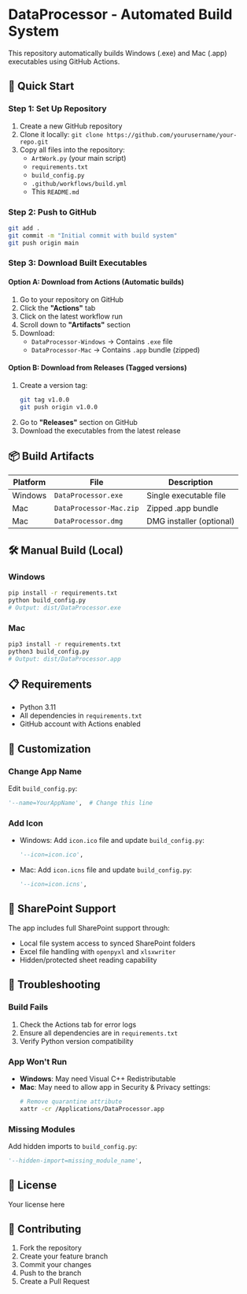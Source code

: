 # DataProcessor - Automated Build System

This repository automatically builds Windows (.exe) and Mac (.app) executables using GitHub Actions.

## 🚀 Quick Start

### Step 1: Set Up Repository
1. Create a new GitHub repository
2. Clone it locally: `git clone https://github.com/yourusername/your-repo.git`
3. Copy all files into the repository:
   - `ArtWork.py` (your main script)
   - `requirements.txt`
   - `build_config.py`
   - `.github/workflows/build.yml`
   - This `README.md`

### Step 2: Push to GitHub
```bash
git add .
git commit -m "Initial commit with build system"
git push origin main
```

### Step 3: Download Built Executables

#### Option A: Download from Actions (Automatic builds)
1. Go to your repository on GitHub
2. Click the **"Actions"** tab
3. Click on the latest workflow run
4. Scroll down to **"Artifacts"** section
5. Download:
   - `DataProcessor-Windows` → Contains `.exe` file
   - `DataProcessor-Mac` → Contains `.app` bundle (zipped)

#### Option B: Download from Releases (Tagged versions)
1. Create a version tag:
   ```bash
   git tag v1.0.0
   git push origin v1.0.0
   ```
2. Go to **"Releases"** section on GitHub
3. Download the executables from the latest release

## 📦 Build Artifacts

| Platform | File | Description |
|----------|------|-------------|
| Windows | `DataProcessor.exe` | Single executable file |
| Mac | `DataProcessor-Mac.zip` | Zipped .app bundle |
| Mac | `DataProcessor.dmg` | DMG installer (optional) |

## 🛠️ Manual Build (Local)

### Windows
```bash
pip install -r requirements.txt
python build_config.py
# Output: dist/DataProcessor.exe
```

### Mac
```bash
pip3 install -r requirements.txt
python3 build_config.py
# Output: dist/DataProcessor.app
```

## 📋 Requirements

- Python 3.11
- All dependencies in `requirements.txt`
- GitHub account with Actions enabled

## 🔧 Customization

### Change App Name
Edit `build_config.py`:
```python
'--name=YourAppName',  # Change this line
```

### Add Icon
- Windows: Add `icon.ico` file and update `build_config.py`:
  ```python
  '--icon=icon.ico',
  ```
- Mac: Add `icon.icns` file and update `build_config.py`:
  ```python
  '--icon=icon.icns',
  ```

## 📝 SharePoint Support

The app includes full SharePoint support through:
- Local file system access to synced SharePoint folders
- Excel file handling with `openpyxl` and `xlsxwriter`
- Hidden/protected sheet reading capability

## 🐛 Troubleshooting

### Build Fails
1. Check the Actions tab for error logs
2. Ensure all dependencies are in `requirements.txt`
3. Verify Python version compatibility

### App Won't Run
- **Windows**: May need Visual C++ Redistributable
- **Mac**: May need to allow app in Security & Privacy settings:
  ```bash
  # Remove quarantine attribute
  xattr -cr /Applications/DataProcessor.app
  ```

### Missing Modules
Add hidden imports to `build_config.py`:
```python
'--hidden-import=missing_module_name',
```

## 📄 License

Your license here

## 🤝 Contributing

1. Fork the repository
2. Create your feature branch
3. Commit your changes
4. Push to the branch
5. Create a Pull Request
